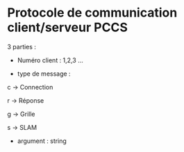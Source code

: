 # Protocole de communication client/serveur PCCS

3 parties : 

- Numéro client : 1,2,3 ...

- type de message : 

c -> Connection

r -> Réponse

g -> Grille

s -> SLAM

- argument : string
